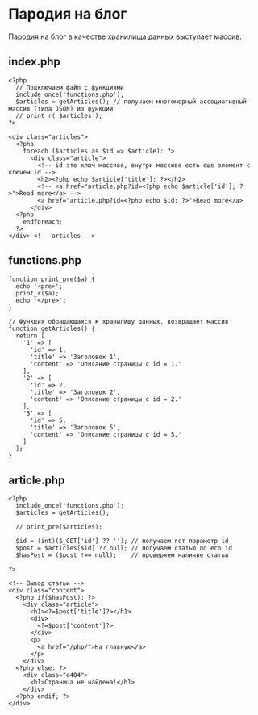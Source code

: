 # Пародия на блог
Пародия на блог в качестве хранилища данных выступает массив.

## index.php

    <?php
      // Подключаем файл с функциями
      include_once('functions.php');
      $articles = getArticles(); // получаем многомерный ассоциативный массив (типа JSON) из функции
      // print_r( $articles );
    ?>

    <div class="articles">
      <?php
        foreach ($articles as $id => $article): ?>
          <div class="article">
            <!-- id это ключ массива, внутри массива есть еще элемент с ключем id -->
            <h2><?php echo $article['title']; ?></h2>
            <!-- <a href="article.php?id=<?php echo $article['id']; ?>">Read more</a> -->
            <a href="article.php?id=<?php echo $id; ?>">Read more</a>
          </div>
      <?php
        endforeach;
      ?>
    </div> <!-- articles -->

## functions.php

    function print_pre($a) {
      echo '<pre>';
      print_r($a);
      echo '</pre>';
    }

    // Функция обращающаяся к хранилищу данных, возвращает массив
    function getArticles() {
      return [
        '1' => [
          'id' => 1,
          'title' => 'Заголовок 1',
          'content' => 'Описание страницы с id = 1.'
        ],
        '2' => [
          'id' => 2,
          'title' => 'Заголовок 2',
          'content' => 'Описание страницы с id = 2.'
        ],
        '5' => [
          'id' => 5,
          'title' => 'Заголовок 5',
          'content' => 'Описание страницы с id = 5.'
        ]
      ];
    }

## article.php

    <?php
      include_once('functions.php');
      $articles = getArticles();

      // print_pre($articles);

      $id = (int)($_GET['id'] ?? ''); // получаем гет параметр id
      $post = $articles[$id] ?? null; // получаем статью по его id
      $hasPost = ($post !== null);    // проверяем наличие статьи

    ?>

    <!-- Вывод статьи -->
    <div class="content">
      <?php if($hasPost): ?>
        <div class="article">
          <h1><?=$post['title']?></h1>
          <div>
            <?=$post['content']?>
          </div>
          <p>
            <a href="/php/">На главную</a>
          </p>
        </div>
      <?php else: ?>
        <div class="e404">
          <h1>Страница не найдена!</h1>
        </div>
      <?php endif; ?>
    </div>
